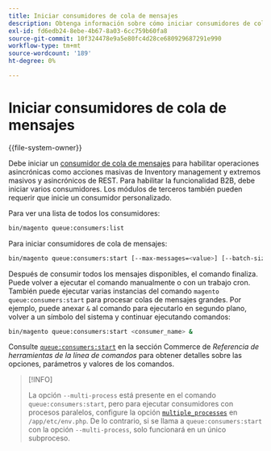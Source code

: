 ```yaml
---
title: Iniciar consumidores de cola de mensajes
description: Obtenga información sobre cómo iniciar consumidores de colas de mensajes para operaciones asincrónicas de Adobe Commerce. Descubra la configuración de la funcionalidad B2B y la administración de consumidores.
exl-id: fd6edb24-8ebe-4b67-8a03-6cc759b60fa8
source-git-commit: 10f324478e9a5e80fc4d28ce680929687291e990
workflow-type: tm+mt
source-wordcount: '189'
ht-degree: 0%

---
```


# Iniciar consumidores de cola de mensajes

{{file-system-owner}}

Debe iniciar un [consumidor de cola de mensajes](../queues/consumers.md) para habilitar operaciones asincrónicas como acciones masivas de Inventory management y extremos masivos y asincrónicos de REST. Para habilitar la funcionalidad B2B, debe iniciar varios consumidores. Los módulos de terceros también pueden requerir que inicie un consumidor personalizado.

Para ver una lista de todos los consumidores:

```bash
bin/magento queue:consumers:list
```

Para iniciar consumidores de cola de mensajes:

```bash
bin/magento queue:consumers:start [--max-messages=<value>] [--batch-size=<value>] [--single-thread] [--area-code=<value>] [--multi-process=<value>] <consumer_name>
```

Después de consumir todos los mensajes disponibles, el comando finaliza. Puede volver a ejecutar el comando manualmente o con un trabajo cron. También puede ejecutar varias instancias del comando `magento queue:consumers:start` para procesar colas de mensajes grandes. Por ejemplo, puede anexar `&` al comando para ejecutarlo en segundo plano, volver a un símbolo del sistema y continuar ejecutando comandos:

```bash
bin/magento queue:consumers:start <consumer_name> &
```

Consulte [`queue:consumers:start`](../../tools/reference/commerce-on-premises.md#queueconsumersstart) en la sección Commerce de _Referencia de herramientas de la línea de comandos_ para obtener detalles sobre las opciones, parámetros y valores de los comandos.

>[!INFO]
>
>La opción `--multi-process` está presente en el comando `queue:consumers:start`, pero para ejecutar consumidores con procesos paralelos, configure la opción [`multiple_processes`](../queues/manage-message-queues.md#configuration) en `/app/etc/env.php`. De lo contrario, si se llama a `queue:consumers:start` con la opción `--multi-process`, solo funcionará en un único subproceso.

